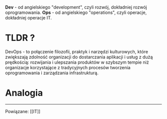 **Dev** - od angielskiego "development", czyli rozwój, dokładniej rozwój oprogramowania.
**Ops** - od angielskiego "operations", czyli operacje, dokładniej operacje IT.

# TLDR ?
DevOps - to połączenie filozofii, praktyk i narzędzi kulturowych, które zwiększają zdolność organizacji do dostarczania aplikacji i usług z dużą prędkością: rozwijania i ulepszania produktów w szybszym tempie niż organizacje korzystające z tradycyjnych procesów tworzenia oprogramowania i zarządzania infrastrukturą.

# Analogia

---
Powiązane: [[IT]]